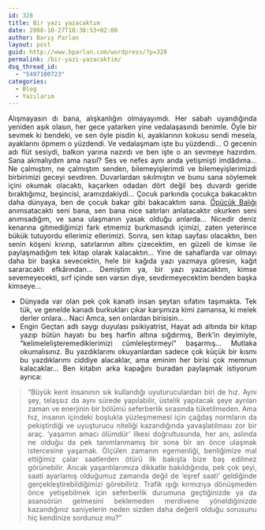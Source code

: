 ```yaml
---
id: 328
title: Bir yazı yazacaktım
date: 2008-10-27T18:38:53+02:00
author: Barış Parlan
layout: post
guid: http://www.bparlan.com/wordpress/?p=328
permalink: /bir-yazi-yazacaktim/
dsq_thread_id:
  - "5497100723"
categories:
  - Blog
  - Yazılarım
---
```

<div class="ttr_start">
</div>

<p style="text-align: justify;">
  Alışmayasın dı bana, alışkanlığın olmayayımdı. Her sabah uyandığında yeniden aşık olasın, her gece yatarken yine vedalaşasındı benimle. Öyle bir sevmek ki bendeki, ve sen öyle pisdin ki, ayaklarının kokusu sendi mesela, ayaklarını öpmem o yüzdendi. Ve vedalaşmam işte bu yüzdendi&#8230; O gecenin adı flüt sesiydi, balkon yarına nazırdı ve ben işte o an sevmeye hazırdım. Sana akmalıydım ama nasıl? Ses ve nefes aynı anda yetişmişti imdâdıma&#8230; Ne çalmıştım, ne çalmıştım senden, bilemeyişlerimdi ve bilemeyişlerimizdi birbirimizi geceyi sevdiren. Duvarlardan sıkılmıştın ve bunu sana söylemek içini okumak olacaktı, kaçarken odadan dört değil beş duvardı geride bıraktığımız, beşincisi, aramızdakiydi&#8230; Çocuk parkında çocukça bakacaktın daha dünyaya, ben de çocuk bakar gibi bakacaktım sana. <a title="Öpücük Balığı - Atilla Atalay" href="http://www.anarsist.org/edebi-mevzular/1232-opucuk-baligi-atilla-atalay/" target="_blank">Öpücük Balığı</a> anımsatacaktı seni bana, sen bana nice satırları anlatacaktır okurken seni anımsadığım, ve sana ulaşmanın yasak olduğu anlarda&#8230; Nicedir deniz kenarına gitmediğimizi fark etmemiz burkmasındı içimizi, zaten yeterince bükük tutuyordu ellerimiz ellerimizi. Sonra, sen kitap sayfası olacaktın, ben senin köşeni kıvırıp, satırlarının altını çizecektim, en güzeli de kimse ile paylaşmadığım tek kitap olarak kalacaktın&#8230; Yine de sahaflarda var olmayı daha bir başka sevecektin, hele bir kağıda yazı yazmaya göresin, kağıt sararacaktı efkârından&#8230; Demiştim ya, bir yazı yazacaktım, kimse sevemeyecekti, sırf içinde sen varsın diye, sevdirmeyecektim benden başka kimseye&#8230;
</p>

<p style="text-align: justify;">
  <!--more-->
</p>

  * <div style="text-align: justify;">
      Dünyada var olan pek çok kanatlı insan şeytan sıfatını taşımakta. Tek tük, ve genelde kanadı burkukları çıkar karşımıza kimi zamansa, ki melek derler onlara&#8230; Naci Amca, sen onlardan birisisin&#8230;
    </div>

  * <div style="text-align: justify;">
      Engin Geçtan adlı saygı duyulası psikiyatrist, Hayat adı altında bir kitap yazıp bütün hayatı bu beş harfin altına sığdırmış, Berk&#8217;in deyimiyle, &#8220;kelimelelişteremediklerimizi cümleleştirmeyi&#8221; başarmış&#8230; Mutlaka okumalısınız. Bu yazdıklarımı okuyanlardan sadece çok küçük bir kısmı bu yazdıklarımı ciddiye alacaklar, ama eminim her birisi çok memnun kalacaklar&#8230; Ben kitabın arka kapağını buradan paylaşmak istiyorum ayrıca:
    </div>

> <p style="text-align: justify;">
>   &#8220;Büyük kent insanının sık kullandığı uyuturuculardan biri de hız. Aynı şey, telaşsız da aynı sürede yapılabilir, üstelik yapılacak şeye ayrılan zaman ve enerjinin bir bölümü seferberlik sırasında tüketilmeden. Ama hız, insanın içindeki boşlukla yüzleşmemesi için çağdaş normların da pekiştirdiği ve uyuşturucu niteliği kazandığında yavaşlatılması zor bir araç. &#8216;yaşamın amacı ölümdür&#8217; ilkesi doğrultusunda, her anı, aslında ne olduğu da pek tanımlanmamış bir sona bir an önce ulaşmak istercesine yaşamak. Ölçülen zamanın egemenliği, benliğimize mal ettiğimiz çalar saatlerden ötürü ilk bakışta bize baş edilmez görünebilir. Ancak yaşantılarımıza dikkatle bakıldığında, pek çok şeyi, saati ayarlamış olduğumuz zamanda değil de &#8216;eşref saati&#8217; geldiğinde gerçekleştirebildiğimizi görebiliriz. Trafik ışığı kırmızıya dönüşmeden önce yetişebilmek için seferberlik durumuna geçtiğinizde ya da asansörün gelmesini beklemeden merdivene yöneldiğinizde kazandığınız saniyelerin neden sizden daha değerli olduğu sorusunu hiç kendinize sordunuz mu?&#8221;
> </p>

<div class="ttr_end">
</div>